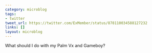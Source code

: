 ```yaml
---
category: microblog
tags:
- twitter
tweet_url: https://twitter.com/ExMember/status/878110034588127232
links: []
layout: microblog
---
```

What should I do with my Palm Vx and Gameboy?
